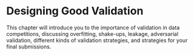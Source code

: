 # Designing Good Validation

This chapter will introduce you to the importance of validation in data competitions, discussing overfitting, shake-ups, leakage, adversarial validation, different kinds of validation strategies, and strategies for your final submissions.
